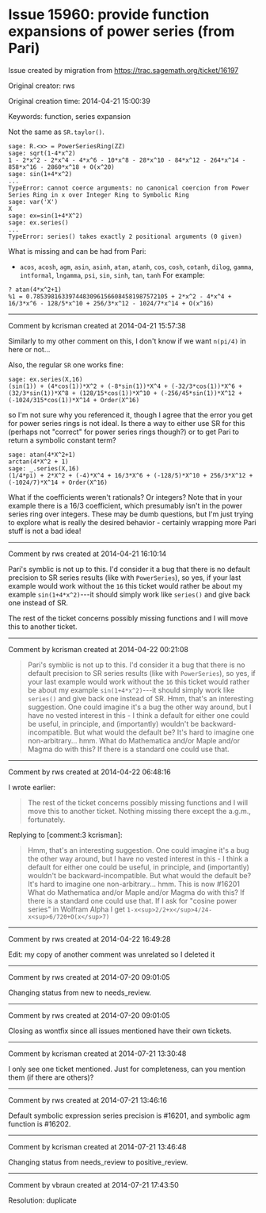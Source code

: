# Issue 15960: provide function expansions of power series (from Pari)

Issue created by migration from https://trac.sagemath.org/ticket/16197

Original creator: rws

Original creation time: 2014-04-21 15:00:39

Keywords: function, series expansion

Not the same as `SR.taylor()`.

```
sage: R.<x> = PowerSeriesRing(ZZ)
sage: sqrt(1-4*x^2)
1 - 2*x^2 - 2*x^4 - 4*x^6 - 10*x^8 - 28*x^10 - 84*x^12 - 264*x^14 - 858*x^16 - 2860*x^18 + O(x^20)
sage: sin(1+4*x^2)
...
TypeError: cannot coerce arguments: no canonical coercion from Power Series Ring in x over Integer Ring to Symbolic Ring
sage: var('X')
X
sage: ex=sin(1+4*X^2)
sage: ex.series()
...
TypeError: series() takes exactly 2 positional arguments (0 given)
```

What is missing and can be had from Pari:
* `acos`, `acosh`, `agm`, `asin`, `asinh`, `atan`, `atanh`, `cos`, `cosh`, `cotanh`, `dilog`, `gamma`, `intformal`, `lngamma`, `psi`, `sin`, `sinh`, `tan`, `tanh`
For example:

```
? atan(4*x^2+1)
%1 = 0.78539816339744830961566084581987572105 + 2*x^2 - 4*x^4 + 16/3*x^6 - 128/5*x^10 + 256/3*x^12 - 1024/7*x^14 + O(x^16)
```



---

Comment by kcrisman created at 2014-04-21 15:57:38

Similarly to my other comment on this, I don't know if we want `n(pi/4)` in here or not...

Also, the regular `SR` one works fine:

```
sage: ex.series(X,16)
(sin(1)) + (4*cos(1))*X^2 + (-8*sin(1))*X^4 + (-32/3*cos(1))*X^6 + (32/3*sin(1))*X^8 + (128/15*cos(1))*X^10 + (-256/45*sin(1))*X^12 + (-1024/315*cos(1))*X^14 + Order(X^16)
```

so I'm not sure why you referenced it, though I agree that the error you get for power series rings is not ideal.   Is there a way to either use SR for this (perhaps not "correct" for power series rings though?) or to get Pari to return a symbolic constant term?

```
sage: atan(4*X^2+1)
arctan(4*X^2 + 1)
sage: _.series(X,16)
(1/4*pi) + 2*X^2 + (-4)*X^4 + 16/3*X^6 + (-128/5)*X^10 + 256/3*X^12 + (-1024/7)*X^14 + Order(X^16)
```

What if the coefficients weren't rationals?  Or integers?  Note that in your example there is a 16/3 coefficient, which presumably isn't in the power series ring over integers.  These may be dumb questions, but I'm just trying to explore what is really the desired behavior - certainly wrapping more Pari stuff is not a bad idea!


---

Comment by rws created at 2014-04-21 16:10:14

Pari's symblic is not up to this. I'd consider it a bug that there is no default precision to SR series results (like with `PowerSeries`), so yes, if your last example would work without the `16` this ticket would rather be about my example `sin(1+4*x^2)`---it should simply work like `series()` and give back one instead of SR.

The rest of the ticket concerns possibly missing functions and I will move this to another ticket.


---

Comment by kcrisman created at 2014-04-22 00:21:08

> Pari's symblic is not up to this. I'd consider it a bug that there is no default precision to SR series results (like with `PowerSeries`), so yes, if your last example would work without the `16` this ticket would rather be about my example `sin(1+4*x^2)`---it should simply work like `series()` and give back one instead of SR.
Hmm, that's an interesting suggestion.  One could imagine it's a bug the other way around, but I have no vested interest in this - I think a default for either one could be useful, in principle, and (importantly) wouldn't be backward-incompatible.   But what would the default be?  It's hard to imagine one non-arbitrary... hmm.  What do Mathematica and/or Maple and/or Magma do with this?  If there is a standard one could use that.


---

Comment by rws created at 2014-04-22 06:48:16

I wrote earlier:
> The rest of the ticket concerns possibly missing functions and I will move this to another ticket.
Nothing missing there except the a.g.m., fortunately.

Replying to [comment:3 kcrisman]:
> Hmm, that's an interesting suggestion.  One could imagine it's a bug the other way around, but I have no vested interest in this - I think a default for either one could be useful, in principle, and (importantly) wouldn't be backward-incompatible.   But what would the default be?  It's hard to imagine one non-arbitrary... hmm.
This is now #16201
> What do Mathematica and/or Maple and/or Magma do with this?  If there is a standard one could use that.
If I ask for "cosine power series" in Wolfram Alpha I get `1-x<sup>2/2+x</sup>4/24-x<sup>6/720+O(x</sup>7)`


---

Comment by rws created at 2014-04-22 16:49:28

Edit: my copy of another comment was unrelated so I deleted it


---

Comment by rws created at 2014-07-20 09:01:05

Changing status from new to needs_review.


---

Comment by rws created at 2014-07-20 09:01:05

Closing as wontfix since all issues mentioned have their own tickets.


---

Comment by kcrisman created at 2014-07-21 13:30:48

I only see one ticket mentioned.  Just for completeness, can you mention them (if there are others)?


---

Comment by rws created at 2014-07-21 13:46:16

Default symbolic expression series precision is #16201, and symbolic agm function is #16202.


---

Comment by kcrisman created at 2014-07-21 13:46:48

Changing status from needs_review to positive_review.


---

Comment by vbraun created at 2014-07-21 17:43:50

Resolution: duplicate
